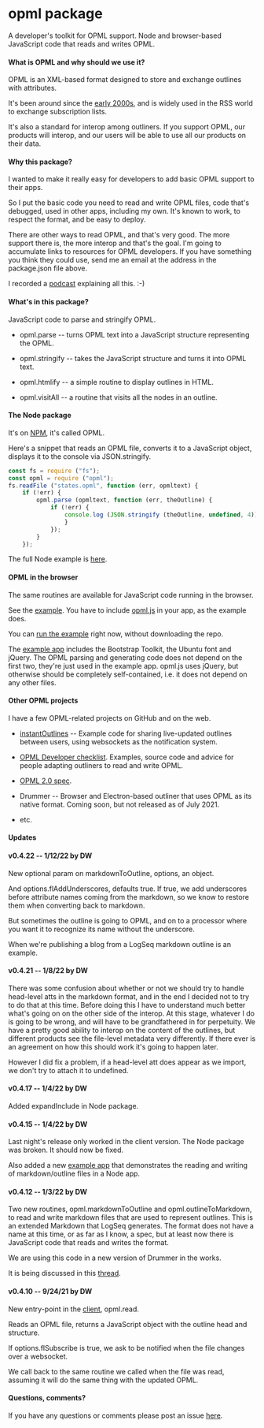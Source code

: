 # opml package

A developer's toolkit for OPML support. Node and browser-based JavaScript code that reads and writes OPML.

#### What is OPML and why should we use it?

OPML is an XML-based format designed to store and exchange outlines with attributes. 

It's been around since the <a href="http://scripting.com/davenet/2000/09/24/opml10.html">early 2000s</a>, and is widely used in the RSS world to exchange subscription lists. 

It's also a standard for interop among outliners. If you support OPML, our products will interop, and our users will be able to use all our products on their data. 

#### Why this package?

I wanted to make it really easy for developers to add basic OPML support to their apps.

So I put the basic code you need to read and write OPML files, code that's debugged, used in other apps, including my own. It's known to work, to respect the format, and be easy to deploy.

There are other ways to read OPML, and that's very good. The more support there is, the more interop and that's the goal. I'm going to accumulate links to resources for OPML developers. If you have something you think they could use, send me an email at the address in the package.json file above. 

I recorded a <a href="http://scripting.com/2021/07/04/myPitchForOpml.m4a">podcast</a> explaining all this. :-)

#### What's in this package?

JavaScript code to parse and stringify OPML.

* opml.parse -- turns OPML text into a JavaScript structure representing the OPML.

* opml.stringify -- takes the JavaScript structure and turns it into OPML text.

* opml.htmlify -- a simple routine to display outlines in HTML.

* opml.visitAll -- a routine that visits all the nodes in an outline.

#### The Node package

It's on <a href="https://www.npmjs.com/package/opml">NPM</a>, it's called OPML.

Here's a snippet that reads an OPML file, converts it to a JavaScript object, displays it to the console via JSON.stringify.

```javascriptconst fs = require ("fs");const opml = require ("opml");fs.readFile ("states.opml", function (err, opmltext) {	if (!err) {		opml.parse (opmltext, function (err, theOutline) {			if (!err) {				console.log (JSON.stringify (theOutline, undefined, 4));				}			});		}	});```

The full Node example is <a href="https://github.com/scripting/opmlPackage/blob/main/examples/parsing/test.js">here</a>. 

#### OPML in the browser

The same routines are available for JavaScript code running in the browser. 

See the <a href="https://github.com/scripting/opmlPackage/tree/main/client">example</a>. You have to include <a href="e/blob/main/client/opml.js">opml.js</a> in your app, as the example does. 

You can <a href="http://scripting.com/code/opmlpackage/examples/browser/">run the example</a> right now, without downloading the repo.

The <a href="https://github.com/scripting/opmlPackage/tree/main/examples/browser">example app</a> includes the Bootstrap Toolkit, the Ubuntu font and jQuery. The OPML parsing and generating code does not depend on the first two, they're just used in the example app. opml.js uses jQuery, but otherwise should be completely self-contained, i.e. it does not depend on any other files.

#### Other OPML projects

I have a few OPML-related projects on GitHub and on the web. 

* <a href="https://github.com/scripting/instantOutlines">instantOutlines</a> -- Example code for sharing live-updated outlines between users, using websockets as the notification system.

* <a href="http://this.how/opmlChecklist/">OPML Developer checklist</a>. Examples, source code and advice for people adapting outliners to read and write OPML.

* <a href="http://dev.opml.org/spec2.html">OPML 2.0 spec</a>.

* Drummer -- Browser and Electron-based outliner that uses OPML as its native format. Coming soon, but not released as of July 2021.

* etc.

#### Updates

#### v0.4.22 -- 1/12/22 by DW

New optional param on markdownToOutline, options, an object. 

And options.flAddUnderscores, defaults true. If true, we add underscores before attribute names coming from the markdown, so we know to restore them when converting back to markdown.

But sometimes the outline is going to OPML, and on to a processor where you want it to recognize its name without the underscore. 

When we're publishing a blog from a LogSeq markdown outline is an example. 

#### v0.4.21 -- 1/8/22 by DW

There was some confusion about whether or not we should try to handle head-level atts in the markdown format, and in the end I decided not to try to do that at this time. Before doing this I have to understand much better what's going on on the other side of the interop. At this stage, whatever I do is going to be wrong, and will have to be grandfathered in for perpetuity. We have a pretty good ability to interop on the content of the outlines, but different products see the file-level metadata very differently. If there ever is an agreement on how this should work it's going to happen later. 

However I did fix a problem, if a head-level att does appear as we import, we don't try to attach it to undefined. 

#### v0.4.17 -- 1/4/22 by DW

Added expandInclude in Node package. 

#### v0.4.15 -- 1/4/22 by DW

Last night's release only worked in the client version. The Node package was broken. It should now be fixed. 

Also added a new <a href="https://github.com/scripting/opmlPackage/tree/main/examples/markdown">example app</a> that demonstrates the reading and writing of markdown/outline files in a Node app. 

#### v0.4.12 -- 1/3/22 by DW

Two new routines, opml.markdownToOutline and opml.outlineToMarkdown, to read and write markdown files that are used to represent outlines. This is an extended Markdown that LogSeq generates. The format does not have a name at this time, or as far as I know, a spec, but at least now there is JavaScript code that reads and writes the format. 

We are using this code in a new version of Drummer in the works. 

It is being discussed in this <a href="https://github.com/scripting/drummerRFC/issues/4#issuecomment-1004157802">thread</a>. 

#### v0.4.10 -- 9/24/21 by DW

New entry-point in the <a href="https://github.com/scripting/opmlPackage/blob/main/client/opml.js">client</a>, opml.read. 

Reads an OPML file, returns a JavaScript object with the outline head and structure.

If options.flSubscribe is true, we ask to be notified when the file changes over a websocket. 

We call back to the same routine we called when the file was read, assuming it will do the same thing with the updated OPML.

#### Questions, comments?

If you have any questions or comments please post an issue <a href="https://github.com/scripting/opmlPackage/issues">here</a>. 

